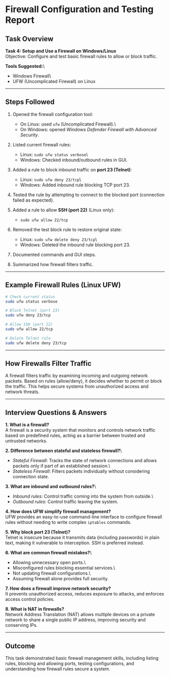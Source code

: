 # Firewall Configuration and Testing Report

## Task Overview

**Task 4: Setup and Use a Firewall on Windows/Linux**\
Objective: Configure and test basic firewall rules to allow or block
traffic.

**Tools Suggested:**\
- Windows Firewall\
- UFW (Uncomplicated Firewall) on Linux

------------------------------------------------------------------------

## Steps Followed

1.  Opened the firewall configuration tool:

    -   On Linux: used `ufw` (Uncomplicated Firewall).\
    -   On Windows: opened *Windows Defender Firewall with Advanced
        Security*.

2.  Listed current firewall rules:

    -   Linux: `sudo ufw status verbose`\
    -   Windows: Checked inbound/outbound rules in GUI.

3.  Added a rule to block inbound traffic on **port 23 (Telnet)**:

    -   Linux: `sudo ufw deny 23/tcp`\
    -   Windows: Added inbound rule blocking TCP port 23.

4.  Tested the rule by attempting to connect to the blocked port
    (connection failed as expected).

5.  Added a rule to allow **SSH (port 22)** (Linux only):

    -   `sudo ufw allow 22/tcp`

6.  Removed the test block rule to restore original state:

    -   Linux: `sudo ufw delete deny 23/tcp`\
    -   Windows: Deleted the inbound rule blocking port 23.

7.  Documented commands and GUI steps.

8.  Summarized how firewall filters traffic.

------------------------------------------------------------------------

## Example Firewall Rules (Linux UFW)

``` bash
# Check current status
sudo ufw status verbose

# Block Telnet (port 23)
sudo ufw deny 23/tcp

# Allow SSH (port 22)
sudo ufw allow 22/tcp

# Delete Telnet rule
sudo ufw delete deny 23/tcp
```

------------------------------------------------------------------------

## How Firewalls Filter Traffic

A firewall filters traffic by examining incoming and outgoing network
packets. Based on rules (allow/deny), it decides whether to permit or
block the traffic. This helps secure systems from unauthorized access
and network threats.

------------------------------------------------------------------------

## Interview Questions & Answers

**1. What is a firewall?**\
A firewall is a security system that monitors and controls network
traffic based on predefined rules, acting as a barrier between trusted
and untrusted networks.

**2. Difference between stateful and stateless firewall?**\
- *Stateful Firewall*: Tracks the state of network connections and
allows packets only if part of an established session.\
- *Stateless Firewall*: Filters packets individually without considering
connection state.

**3. What are inbound and outbound rules?**\
- *Inbound rules*: Control traffic coming into the system from outside.\
- *Outbound rules*: Control traffic leaving the system.

**4. How does UFW simplify firewall management?**\
UFW provides an easy-to-use command-line interface to configure firewall
rules without needing to write complex `iptables` commands.

**5. Why block port 23 (Telnet)?**\
Telnet is insecure because it transmits data (including passwords) in
plain text, making it vulnerable to interception. SSH is preferred
instead.

**6. What are common firewall mistakes?**\
- Allowing unnecessary open ports.\
- Misconfigured rules blocking essential services.\
- Not updating firewall configurations.\
- Assuming firewall alone provides full security.

**7. How does a firewall improve network security?**\
It prevents unauthorized access, reduces exposure to attacks, and
enforces access control policies.

**8. What is NAT in firewalls?**\
Network Address Translation (NAT) allows multiple devices on a private
network to share a single public IP address, improving security and
conserving IPs.

------------------------------------------------------------------------

## Outcome

This task demonstrated basic firewall management skills, including
listing rules, blocking and allowing ports, testing configurations, and
understanding how firewall rules secure a system.
